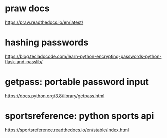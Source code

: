 # praw docs

https://praw.readthedocs.io/en/latest/

# hashing passwords

https://blog.tecladocode.com/learn-python-encrypting-passwords-python-flask-and-passlib/

# getpass: portable password input

https://docs.python.org/3.8/library/getpass.html

# sportsreference: python sports api

https://sportsreference.readthedocs.io/en/stable/index.html
